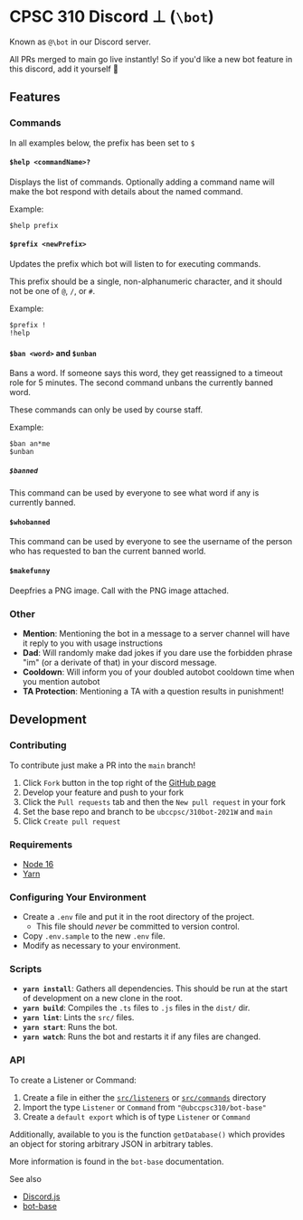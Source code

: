 # CPSC 310 Discord ⊥ (`\bot`)

Known as `@\bot` in our Discord server.

All PRs merged to main go live instantly!
So if you'd like a new bot feature in this discord, add it yourself :eyes:

## Features

### Commands
In all examples below, the prefix has been set to `$`

#### `$help <commandName>?`
Displays the list of commands.
Optionally adding a command name
will make the bot respond with details about the named command.

Example:
```
$help prefix
```

#### `$prefix <newPrefix>`
Updates the prefix which bot will listen to for executing commands.

This prefix should be a single, non-alphanumeric character,
and it should not be one of `@`, `/`, or `#`.

Example:
```
$prefix !
!help
```

#### `$ban <word>` and `$unban`
Bans a word. If someone says this word, they get reassigned to a timeout role for 5 minutes.
The second command unbans the currently banned word.

These commands can only be used by course staff.

Example:
```
$ban an*me
$unban
```

##### `$banned`
This command can be used by everyone to see what word if any is currently banned.

#### `$whobanned`
This command can be used by everyone to see the username of the person who has
requested to ban the current banned world.

#### `$makefunny`
Deepfries a PNG image. Call with the PNG image attached.  

### Other
- **Mention**: Mentioning the bot in a message to a server channel will have it reply to you with usage instructions
- **Dad**: Will randomly make dad jokes if you dare use the forbidden phrase "im" (or a derivate of that) in your discord message.
- **Cooldown**: Will inform you of your doubled autobot cooldown time when you mention autobot
- **TA Protection**: Mentioning a TA with a question results in punishment!

## Development

### Contributing
To contribute just make a PR into the `main` branch!

1. Click `Fork` button in the top right of the [GitHub page](https://github.com/ubccpsc/310bot-2021W)
2. Develop your feature and push to your fork
3. Click the `Pull requests` tab and then the `New pull request` in your fork
4. Set the base repo and branch to be `ubccpsc/310bot-2021W` and `main`
5. Click `Create pull request`

### Requirements
- [Node 16](https://nodejs.org/en/)
- [Yarn](https://classic.yarnpkg.com/en/docs/install)

### Configuring Your Environment
- Create a `.env` file and put it in the root directory of the project.
  - This file should _never_ be committed to version control.
- Copy `.env.sample` to the new `.env` file.
- Modify as necessary to your environment.

### Scripts
- **`yarn install`**: Gathers all dependencies. This should be run at the start of development on a new clone in the root.
- **`yarn build`**: Compiles the `.ts` files to `.js` files in the `dist/` dir.
- **`yarn lint`**: Lints the `src/` files.
- **`yarn start`**: Runs the bot.
- **`yarn watch`**: Runs the bot and restarts it if any files are changed.

### API
To create a Listener or Command:
1. Create a file in either the [`src/listeners`](./src/listeners) or [`src/commands`](./src/commands) directory
2. Import the type `Listener` or `Command` from `"@ubccpsc310/bot-base"`
3. Create a `default export` which is of type `Listener` or `Command`

Additionally, available to you is the function `getDatabase()` which provides an object for storing arbitrary JSON in arbitrary tables.

More information is found in the `bot-base` documentation.

See also
- [Discord.js](https://discord.js.org/)
- [bot-base](https://www.npmjs.com/package/@ubccpsc310/bot-base)

